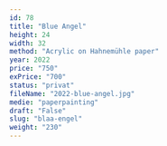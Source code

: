 ```yaml
---
id: 78
title: "Blue Angel"
height: 24
width: 32
method: "Acrylic on Hahnemühle paper"
year: 2022
price: "750"
exPrice: "700"
status: "privat"
fileName: "2022-blue-angel.jpg"
medie: "paperpainting"
draft: "False"
slug: "blaa-engel"
weight: "230"
---
```

